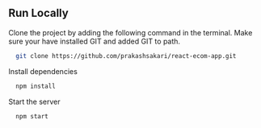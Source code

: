 ## Run Locally

Clone the project by adding the following command in the terminal.
Make sure your have installed GIT and added GIT to path.

```bash
  git clone https://github.com/prakashsakari/react-ecom-app.git
```



Install dependencies

```bash
  npm install
```

Start the server

```bash
  npm start
```
